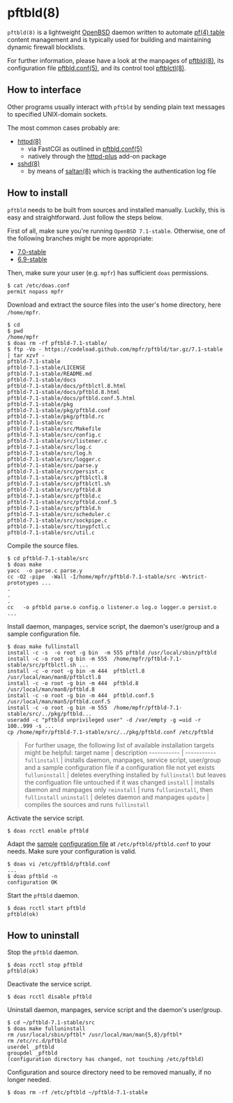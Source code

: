 # pftbld(8)

`pftbld(8)` is a lightweight [OpenBSD](https://www.openbsd.org) daemon written to automate [pf(4) table](http://man.openbsd.org/pf.conf#TABLES) content management and is typically used for building and maintaining dynamic firewall blocklists.

For further information, please have a look at the manpages of [pftbld(8)](https://mpfr.net/man/pftbld/7.1-stable/pftbld.8.html), its configuration file [pftbld.conf(5)](https://mpfr.net/man/pftbld/7.1-stable/pftbld.conf.5.html), and its control tool [pftblctl(8)](https://mpfr.net/man/pftbld/7.1-stable/pftblctl.8.html).

## How to interface

Other programs usually interact with `pftbld` by sending plain text messages to specified UNIX-domain sockets.

The most common cases probably are:
* [httpd(8)](http://man.openbsd.org/httpd)
	* via FastCGI as outlined in [pftbld.conf(5)](https://mpfr.net/man/pftbld/7.1-stable/pftbld.conf.5.html#EXAMPLES)
	* natively through the [httpd-plus](https://github.com/mpfr/httpd-plus#notify-on-block) add-on package
* [sshd(8)](http://man.openbsd.org/sshd)
	* by means of [saltan(8)](https://github.com/mpfr/saltan) which is tracking the authentication log file

## How to install

`pftbld` needs to be built from sources and installed manually. Luckily, this is easy and straightforward. Just follow the steps below.

First of all, make sure you're running `OpenBSD 7.1-stable`. Otherwise, one of the following branches might be more appropriate:
* [7.0-stable](https://github.com/mpfr/pftbld/tree/7.0-stable)
* [6.9-stable](https://github.com/mpfr/pftbld/tree/6.9-stable)

Then, make sure your user (e.g. `mpfr`) has sufficient `doas` permissions.

```
$ cat /etc/doas.conf
permit nopass mpfr
```

Download and extract the source files into the user's home directory, here `/home/mpfr`.

```
$ cd
$ pwd
/home/mpfr
$ doas rm -rf pftbld-7.1-stable/
$ ftp -Vo - https://codeload.github.com/mpfr/pftbld/tar.gz/7.1-stable | tar xzvf -
pftbld-7.1-stable
pftbld-7.1-stable/LICENSE
pftbld-7.1-stable/README.md
pftbld-7.1-stable/docs
pftbld-7.1-stable/docs/pftblctl.8.html
pftbld-7.1-stable/docs/pftbld.8.html
pftbld-7.1-stable/docs/pftbld.conf.5.html
pftbld-7.1-stable/pkg
pftbld-7.1-stable/pkg/pftbld.conf
pftbld-7.1-stable/pkg/pftbld.rc
pftbld-7.1-stable/src
pftbld-7.1-stable/src/Makefile
pftbld-7.1-stable/src/config.c
pftbld-7.1-stable/src/listener.c
pftbld-7.1-stable/src/log.c
pftbld-7.1-stable/src/log.h
pftbld-7.1-stable/src/logger.c
pftbld-7.1-stable/src/parse.y
pftbld-7.1-stable/src/persist.c
pftbld-7.1-stable/src/pftblctl.8
pftbld-7.1-stable/src/pftblctl.sh
pftbld-7.1-stable/src/pftbld.8
pftbld-7.1-stable/src/pftbld.c
pftbld-7.1-stable/src/pftbld.conf.5
pftbld-7.1-stable/src/pftbld.h
pftbld-7.1-stable/src/scheduler.c
pftbld-7.1-stable/src/sockpipe.c
pftbld-7.1-stable/src/tinypfctl.c
pftbld-7.1-stable/src/util.c
```

Compile the source files.

```
$ cd pftbld-7.1-stable/src
$ doas make
yacc  -o parse.c parse.y
cc -O2 -pipe  -Wall -I/home/mpfr/pftbld-7.1-stable/src -Wstrict-prototypes ...
.
.
.
cc   -o pftbld parse.o config.o listener.o log.o logger.o persist.o ...
```

Install daemon, manpages, service script, the daemon's user/group and a sample configuration file.

```
$ doas make fullinstall
install -c -s  -o root -g bin  -m 555 pftbld /usr/local/sbin/pftbld
install -c -o root -g bin -m 555  /home/mpfr/pftbld-7.1-stable/src/pftblctl.sh ...
install -c -o root -g bin -m 444  pftblctl.8 /usr/local/man/man8/pftblctl.8
install -c -o root -g bin -m 444  pftbld.8 /usr/local/man/man8/pftbld.8
install -c -o root -g bin -m 444  pftbld.conf.5 /usr/local/man/man5/pftbld.conf.5
install -c -o root -g bin -m 555  /home/mpfr/pftbld-7.1-stable/src/../pkg/pftbld...
useradd -c "pftbld unprivileged user" -d /var/empty -g =uid -r 100..999 -s ...
cp /home/mpfr/pftbld-7.1-stable/src/../pkg/pftbld.conf /etc/pftbld
```

> For further usage, the following list of available installation targets might be helpful:
> target name | description
> ----------- | -----------
> `fullinstall` | installs daemon, manpages, service script, user/group and a sample configuration file if a configuration file not yet exists
> `fulluninstall` | deletes everything installed by `fullinstall` but leaves the configuation file untouched if it was changed
> `install` | installs daemon and manpages only
> `reinstall` | runs `fulluninstall`, then `fullinstall`
> `uninstall` | deletes daemon and manpages
> `update` | compiles the sources and runs `fullinstall`

Activate the service script.

```
$ doas rcctl enable pftbld
```

Adapt the [sample](pkg/pftbld.conf) [configuration file](https://mpfr.net/man/pftbld/7.1-stable/pftbld.conf.5.html) at `/etc/pftbld/pftbld.conf` to your needs. Make sure your configuration is valid.

```
$ doas vi /etc/pftbld/pftbld.conf
...
$ doas pftbld -n
configuration OK
```

Start the `pftbld` daemon.

```
$ doas rcctl start pftbld
pftbld(ok)
```

## How to uninstall

Stop the `pftbld` daemon.

```
$ doas rcctl stop pftbld
pftbld(ok)
```

Deactivate the service script.

```
$ doas rcctl disable pftbld
```

Uninstall daemon, manpages, service script and the daemon's user/group.

```
$ cd ~/pftbld-7.1-stable/src
$ doas make fulluninstall
rm /usr/local/sbin/pftbl* /usr/local/man/man{5,8}/pftbl*
rm /etc/rc.d/pftbld
userdel _pftbld
groupdel _pftbld
(configuration directory has changed, not touching /etc/pftbld)
```

Configuration and source directory need to be removed manually, if no longer needed.

```
$ doas rm -rf /etc/pftbld ~/pftbld-7.1-stable
```

